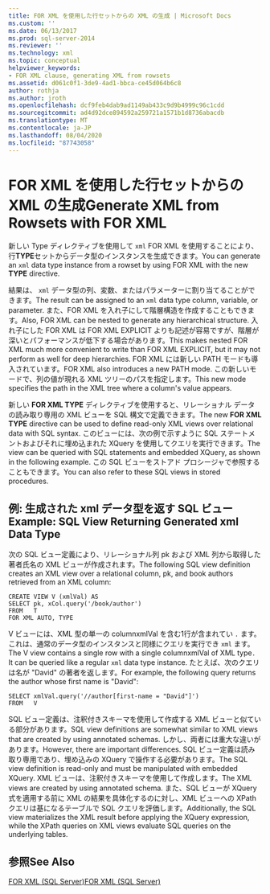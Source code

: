 ```yaml
---
title: FOR XML を使用した行セットからの XML の生成 | Microsoft Docs
ms.custom: ''
ms.date: 06/13/2017
ms.prod: sql-server-2014
ms.reviewer: ''
ms.technology: xml
ms.topic: conceptual
helpviewer_keywords:
- FOR XML clause, generating XML from rowsets
ms.assetid: d061c0f1-3de9-4ad1-bbca-ce45d064b6c8
author: rothja
ms.author: jroth
ms.openlocfilehash: dcf9feb4dab9ad1149ab433c9d9b4999c96c1cdd
ms.sourcegitcommit: ad4d92dce894592a259721a1571b1d8736abacdb
ms.translationtype: MT
ms.contentlocale: ja-JP
ms.lasthandoff: 08/04/2020
ms.locfileid: "87743058"
---
```

# <a name="generate-xml-from-rowsets-with-for-xml"></a><span data-ttu-id="86d90-102">FOR XML を使用した行セットからの XML の生成</span><span class="sxs-lookup"><span data-stu-id="86d90-102">Generate XML from Rowsets with FOR XML</span></span>
  <span data-ttu-id="86d90-103">新しい Type ディレクティブを使用して `xml` FOR XML を使用することにより、行**TYPE**セットからデータ型のインスタンスを生成できます。</span><span class="sxs-lookup"><span data-stu-id="86d90-103">You can generate an `xml` data type instance from a rowset by using FOR XML with the new **TYPE** directive.</span></span>  
  
 <span data-ttu-id="86d90-104">結果は、 `xml` データ型の列、変数、またはパラメーターに割り当てることができます。</span><span class="sxs-lookup"><span data-stu-id="86d90-104">The result can be assigned to an `xml` data type column, variable, or parameter.</span></span> <span data-ttu-id="86d90-105">また、FOR XML を入れ子にして階層構造を作成することもできます。</span><span class="sxs-lookup"><span data-stu-id="86d90-105">Also, FOR XML can be nested to generate any hierarchical structure.</span></span> <span data-ttu-id="86d90-106">入れ子にした FOR XML は FOR XML EXPLICIT よりも記述が容易ですが、階層が深いとパフォーマンスが低下する場合があります。</span><span class="sxs-lookup"><span data-stu-id="86d90-106">This makes nested FOR XML much more convenient to write than FOR XML EXPLICIT, but it may not perform as well for deep hierarchies.</span></span> <span data-ttu-id="86d90-107">FOR XML には新しい PATH モードも導入されています。</span><span class="sxs-lookup"><span data-stu-id="86d90-107">FOR XML also introduces a new PATH mode.</span></span> <span data-ttu-id="86d90-108">この新しいモードで、列の値が現れる XML ツリーのパスを指定します。</span><span class="sxs-lookup"><span data-stu-id="86d90-108">This new mode specifies the path in the XML tree where a column's value appears.</span></span>  
  
 <span data-ttu-id="86d90-109">新しい **FOR XML TYPE** ディレクティブを使用すると、リレーショナル データの読み取り専用の XML ビューを SQL 構文で定義できます。</span><span class="sxs-lookup"><span data-stu-id="86d90-109">The new **FOR XML TYPE** directive can be used to define read-only XML views over relational data with SQL syntax.</span></span> <span data-ttu-id="86d90-110">このビューには、次の例で示すように SQL ステートメントおよびそれに埋め込まれた XQuery を使用してクエリを実行できます。</span><span class="sxs-lookup"><span data-stu-id="86d90-110">The view can be queried with SQL statements and embedded XQuery, as shown in the following example.</span></span> <span data-ttu-id="86d90-111">この SQL ビューをストアド プロシージャで参照することもできます。</span><span class="sxs-lookup"><span data-stu-id="86d90-111">You can also refer to these SQL views in stored procedures.</span></span>  
  
## <a name="example-sql-view-returning-generated-xml-data-type"></a><span data-ttu-id="86d90-112">例: 生成された xml データ型を返す SQL ビュー</span><span class="sxs-lookup"><span data-stu-id="86d90-112">Example: SQL View Returning Generated xml Data Type</span></span>  
 <span data-ttu-id="86d90-113">次の SQL ビュー定義により、リレーショナル列 pk および XML 列から取得した著者氏名の XML ビューが作成されます。</span><span class="sxs-lookup"><span data-stu-id="86d90-113">The following SQL view definition creates an XML view over a relational column, pk, and book authors retrieved from an XML column:</span></span>  
  
```  
CREATE VIEW V (xmlVal) AS  
SELECT pk, xCol.query('/book/author')  
FROM   T  
FOR XML AUTO, TYPE  
```  
  
 <span data-ttu-id="86d90-114">V ビューには、XML 型の単一の columnxmlVal を含む1行が含まれてい `.` ます。これは、通常のデータ型のインスタンスと同様にクエリを実行でき `xml` ます。</span><span class="sxs-lookup"><span data-stu-id="86d90-114">The V view contains a single row with a single columnxmlVal of XML type`.` It can be queried like a regular `xml` data type instance.</span></span> <span data-ttu-id="86d90-115">たとえば、次のクエリは名が "David" の著者を返します。</span><span class="sxs-lookup"><span data-stu-id="86d90-115">For example, the following query returns the author whose first name is "David":</span></span>  
  
```  
SELECT xmlVal.query('//author[first-name = "David"]')  
FROM   V  
```  
  
 <span data-ttu-id="86d90-116">SQL ビュー定義は、注釈付きスキーマを使用して作成する XML ビューと似ている部分があります。</span><span class="sxs-lookup"><span data-stu-id="86d90-116">SQL view definitions are somewhat similar to XML views that are created by using annotated schemas.</span></span> <span data-ttu-id="86d90-117">しかし、両者には重大な違いがあります。</span><span class="sxs-lookup"><span data-stu-id="86d90-117">However, there are important differences.</span></span> <span data-ttu-id="86d90-118">SQL ビュー定義は読み取り専用であり、埋め込みの XQuery で操作する必要があります。</span><span class="sxs-lookup"><span data-stu-id="86d90-118">The SQL view definition is read-only and must be manipulated with embedded XQuery.</span></span> <span data-ttu-id="86d90-119">XML ビューは、注釈付きスキーマを使用して作成します。</span><span class="sxs-lookup"><span data-stu-id="86d90-119">The XML views are created by using annotated schema.</span></span> <span data-ttu-id="86d90-120">また、SQL ビューが XQuery 式を適用する前に XML の結果を具体化するのに対し、XML ビューへの XPath クエリは基になるテーブルで SQL クエリを評価します。</span><span class="sxs-lookup"><span data-stu-id="86d90-120">Additionally, the SQL view materializes the XML result before applying the XQuery expression, while the XPath queries on XML views evaluate SQL queries on the underlying tables.</span></span>  
  
## <a name="see-also"></a><span data-ttu-id="86d90-121">参照</span><span class="sxs-lookup"><span data-stu-id="86d90-121">See Also</span></span>  
 [<span data-ttu-id="86d90-122">FOR XML &#40;SQL Server&#41;</span><span class="sxs-lookup"><span data-stu-id="86d90-122">FOR XML &#40;SQL Server&#41;</span></span>](for-xml-sql-server.md)  
  
  
